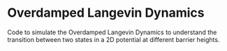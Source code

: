 # Overdamped Langevin Dynamics

Code to simulate the Overdamped Langevin Dynamics to understand the transition between two states in a 2D potential at different barrier heights.

